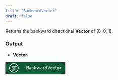 ```yaml
---
title: "BackwardVector"
draft: false
---
```

Returns the backward directional **Vector** of (0, 0, 1).
### Output
-   **Vector**

![BackwardVector](https://raw.githubusercontent.com/battlefield-portal-community/Image-CDN/main/portal_blocks/BackwardVector.png)